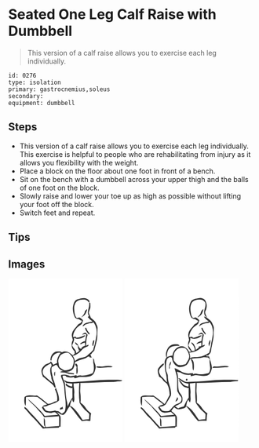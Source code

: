 # Seated One Leg Calf Raise with Dumbbell
> This version of a calf raise allows you to exercise each leg individually.

``` 
id: 0276 
type: isolation 
primary: gastrocnemius,soleus 
secondary:  
equipment: dumbbell 
``` 

## Steps

 - This version of a calf raise allows you to exercise each leg individually. This exercise is helpful to people who are rehabilitating from injury as it allows you flexibility with the weight.
 - Place a block on the floor about one foot in front of a bench.
 - Sit on the bench with a dumbbell across your upper thigh and the balls of one foot on the block.
 - Slowly raise and lower your toe up as high as possible without lifting your foot off the block.
 - Switch feet and repeat.

## Tips


## Images

<svg width="175pt" height="250pt" viewBox="0 0 175 250" xmlns="http://www.w3.org/2000/svg"><g fill="#FFF"><path d="M0 0h175v250H0V0m105.77 31.76c-4.79 1.42-5.82 6.84-6.81 11.05-.73 5.31.42 10.82 2.59 15.68 1.18 2.5 3.94 3.3 6.46 3.6 1.59 1.02 3.01 2.42 5.08 2.26a71.01 71.01 0 0 0-2.19 3.25c-1.72.97-3.77 1.66-4.83 3.45-2.92 4.23-7.42 7.64-8.58 12.9-.97 3.35.49 6.66 1.29 9.87-2.99 5.38-2.51 12.94 2.49 17 .14 1.3.28 2.6.43 3.91-.97.88-1.94 1.78-2.91 2.67-4.27-4.15-10.9-8.25-16.78-4.78-2.67-1.81-6-1.18-9.02-1.07-5.49 1.86-8.94 7.85-8.31 13.57.37.04 1.11.12 1.48.17-.4-7.2 7.1-12.99 13.94-11.91-3.44 4.48-6.26 9.83-5.33 15.68-2.07.7-4.03 1.65-5.92 2.75-1.19-1.86-2.36-3.75-3.71-5.51-1.3 4.03-6.46 3.1-9.05 5.75-1.72 1.75-3.52 3.55-4.58 5.79-1.86 3.97.24 8.25 1.46 12.09 2.79 1.49 4.85 3.89 7.26 5.88 2.88 2.35 5.93 4.54 8.49 7.24 1.3 1.19 1.68 4.26 3.95 3.55-.9-4.48-2.16-8.88-3.95-13.09-1.01-6.07-3.63-11.97-2.24-18.22 2.24-1.19 4.46-2.4 6.61-3.74.5.35 1.51 1.04 2.02 1.39 1.48 4.5 5.73 8.09 10.49 8.5-2.3-.1-4.56.35-6.53 1.56 3.47.62 7.13.16 10.46 1.48 3.46 1.41 7.22 1.66 10.9 2.02 0-.41.01-1.22.02-1.63-4.09-.47-8.14-1.21-12.13-2.19 4.57-.04 9.26-1.89 11.57-6.01 1.48-2.86 1.41-6.12 2.3-9.14 4.52-2.07 9.16-3.92 13.97-5.17 2.22-.56 4.14-1.86 5.97-3.18.59.03 1.77.1 2.36.13l-.13 1.2c.9 0 2.72-.01 3.63-.01-.47-.5-1.39-1.52-1.86-2.02.15-.37.43-1.1.58-1.47l-2.06-.78c.82-.34 1.63-.67 2.45-1 1.19-1.92 2.62-3.69 4.44-5.05 1.63-7.6 4.56-15.01 4.69-22.88-.26-3.78.35-7.53.37-11.3.27-2.91-1.51-5.39-2.5-7.98-1.32-3.81-5.14-5.62-7.87-8.26-.77-2.67-2.56-4.98-3.06-7.73.38-2.47 1.59-4.7 2.3-7.07.29-2.52.06-5.07.04-7.6-.49-.28-1.47-.85-1.96-1.13 1.79 7.05-4.64 14.35-.07 20.96-.64.48-1.28.95-1.92 1.42 2.04 2.66 4.51 4.97 7.39 6.71-5.13 2.36-13.27 1.07-15.25 7.82 1.51-.71 2.8-1.76 4.02-2.88 2.79-.67 5.39-2.15 8.32-2.2 1.55.05 2.95-.51 4.05-1.58 2.32 2.82 3.76 6.12 4.55 9.66 1.67 8.23-1 16.29-2.3 24.36-1.11 3.36-2.28 6.72-2.74 10.25l-.63-1.37c-1.88 3.45-5.33 5.54-8.13 8.17-2.96 2.83-7.28 2.91-11 3.99-3.02.67-5.43 2.75-7.86 4.53-.52-2.85-1.79-5.46-3.27-7.92 5.36-1.31 10.1-4.63 13.67-8.79 1.69-2.02 3.79-3.76 6.34-4.54 1.7-.83 4.42-1.07 4.06-3.77-1.28.5-2.55 1.02-3.81 1.56.31-4.9.21-9.92 1.86-14.61.66-1.38.74-3.2-1.12-3.62-1.59-3.67-5.28-.6-6.74 1.48 1.13-.34 2.24-.69 3.36-1.07l3.12.32c-.63 3.48-1.31 6.96-1.94 10.45-2.85.34-5.25 1.9-7.51 3.55.2.35.62 1.04.83 1.39 1.95-1.29 4.03-2.41 6.42-2.57.13 1.13.4 3.4.53 4.53-1.23.57-2.49 1.09-3.76 1.57l-2.56 2.44 1.12.82c-4.06.2-5.09-3.83-6.35-6.86-1.19-1.18-2.44-2.3-3.77-3.32-.67 2.59 1.86 4.27 3.92 5.08-.27 2.6.55 5.12 1.8 7.37l-2.2.78c.84-.22 2.51-.65 3.35-.86-1.4 1.94-3.44 3.22-5.38 4.55.17-4.92-4.72-7.68-6.34-11.97 1.44-3.74 3.9-7.53 2.85-11.72 5.89 3.58 13.16 1.13 17.84-3.29-.77-.08-1.6-.47-2.34-.01-3.93 1.63-7.95 3.3-12.28 3.33-.25-.71-.73-2.13-.98-2.84l.11 1.63c-1.23.07-2.45.12-3.66.16-.13-4.86 2.25-9.3 5.02-13.13 2.15-2.95 5.55-4.5 8.25-6.84.96-1.71 1.24-3.71 2.03-5.5-1.61-1.72-3.27-3.71-5.61-4.39-1.39.11-2.73.53-4.08.83-3.15-3.28-3.38-7.97-3.78-12.25-.19-2.79-.39-5.71.77-8.33 1.32-5.77 8.02-8.03 13.31-7.62 3.39-.45 6.59 1.49 8.18 4.45.4-.64.79-1.29 1.18-1.94-3.78-6.81-12.6-5.15-18.65-2.84m11.43 18.09c-.26 4.05-3.43 6.6-5.63 9.64 2.25-1.32 4.54-2.78 6.16-4.86 1.53-2.42 2.26-5.24 3.17-7.94-1.65.49-2.61 1.96-3.7 3.16m.32 25.44c.45 4.15 3.54 7.15 5.99 10.26.25-.39.76-1.16 1.01-1.55-2.19-2.66-4.55-5.35-5.3-8.83l-1.7.12m12.43 19.32c-.37 1.45-.74 2.91-1.19 4.35.29 1.35-.88 3.77 1.17 4.03.68-2.79 1.16-5.63 1.8-8.44-.44.01-1.33.04-1.78.06m-1.83 25.77c3.25 2.87.99 7.09 2.4 10.67.5 4.53 1.09 9.79-1.62 13.76-5.71 1.96-11.67 4.03-17.81 3.27-2.24-.31-4.43.35-6.46 1.23-.06-.41-.16-1.23-.21-1.65-3.14.84-6.4 1.03-9.6 1.59-4.04-1.82-8.4-3.24-12.85-2.03-1.59-.21-1.41 1.92-1.16 2.9 1.87 5.54 4.93 10.9 4.83 16.91.24 11.65 3.86 23.31 1.17 34.93-.62 2.38-2.92 3.55-4.92 4.61-1.8-1.21-3.57-2.46-5.29-3.78-1.65-.08-3.33-.2-4.82-1.01-4.7 1.32-9.77 1.69-14.35-.29-1.4-1.9-2.82-3.79-4.06-5.8 2.12-.07 4.35-.01 6.27-1.07 5.9-2.76 12.76-3.73 17.9-7.97.8-6.91-2.4-13.19-4.59-19.52-.55.76-1.09 1.51-1.63 2.27 2.59 5.57 4.6 11.65 3.18 17.84-1.16.26-2.31.53-3.46.81-3.19 1.82-6.58 3.32-10.29 3.56-5.58-4.33-10.7-9.24-16.81-12.85-6.2 1.11-13.76-2.24-18.95 2.25-.87 4.54-.76 9.61 1.48 13.79.67-4.51.51-9.09.57-13.64 5.94-.32 12.12-1.21 17.95-.09 4.6 3.96 9.55 7.46 14.31 11.23-1.73.73-3.49 1.38-5.3 1.86-.84.97-1.69 1.93-2.54 2.88 1.34 2.39 2.61 5.03 4.92 6.63 3.01 1.43 6.38 1.58 9.64 1.89 1.93-.53 4.04-1.75 6.04-.74 1.4 1.07 2.6 2.36 3.88 3.57-6.76.31-13.48 1.11-20.22 1.67-3.98-6.14-9.78-10.72-14.65-16.1-3.97-3.06-7.11-7.04-11.17-9.98 3.68 5.57 9.6 9.23 13.7 14.5 3.53 4.73 8.47 8.36 11.26 13.64 7.5-1.27 15.15-.56 22.67-1.75.5 5.01.18 10.04.21 15.07-6.66.8-13.4.73-20.05 1.56-2.83-4.3.2-10.08-3.14-14.04-.15 3.99-.34 8.07.48 12l1.56.63c-.16.47-.48 1.43-.64 1.9-3.88-1.29-5.91-5.04-8.58-7.84-5.95-7.05-12.59-13.47-18.59-20.47-1.09-1.19-2.45-2.07-3.78-2.97-.12.67-.22 1.33-.33 2 4.54 3.85 7.59 9.08 11.9 13.17 5.93 5.55 10.9 12 16.41 17.94 7.98-1.21 16.08-.89 24.12-1.36.36-.47 1.09-1.39 1.45-1.85.35.18 1.04.55 1.39.73-.1-5.25.5-10.52-.02-15.77-1.19-2.82-3.97-4.5-5.59-7.04 3.19 1.62 5.89 4.45 9.67 4.54 5.46-2.84 5.9-9.64 10.39-13.45 6.42 7.31 11.47 15.71 18.09 22.84 2.98-.23 5.96-1.16 8.96-.58 1.34.09 2.76.55 4.07.06.45-3.74.01-7.64 1.29-11.27-2.45-2.16-5.21-4.05-7.12-6.74-2.38-3.23-4.52-6.86-8.1-8.91-1.8-.74-.8-2.67-.77-4.09-.04-3.77.1-7.54-.51-11.27-.84-5.18.53-10.39-.08-15.59 16.96-.1 33.86-1.59 50.81-1.5 2.36-.02 4.61-.92 6.97-.95 2.23-.17 4.74.36 6.48-1.51-6.02-1.54-12.31-.79-18.45-.9-16.75-.34-33.32 2.42-50.04 3.01-6.96.58-14.77 1.6-20.75-2.89.44 1.97 2.03 3.16 3.32 4.53 3.13.58 6.28 1.09 9.46 1.29-.13 1.48-.27 2.97-.4 4.45-3.28-.89-7.21-1.64-8.9-4.97-.39.84-.77 1.69-1.14 2.54 2.86 2.85 6.64 4.38 10.62 4.81-.33 4.83.04 9.67-.11 14.51-3.03 4.1-5.33 8.65-7.29 13.35-.18-2.49-.38-5-1.06-7.41-2.25-9.13-1.9-18.63-3.18-27.89-.49-4.11-3.9-7.45-3.36-11.69 1.36-.03 2.73-.05 4.09-.05.42.49 1.26 1.45 1.67 1.94 3.67 1.18 7.74 1.56 11.43.26.28.5.85 1.5 1.13 2.01 2.6-.35 4.92-1.69 7.47-2.17 5.93-.09 12.2.79 17.81-1.57 4.6-2.11 5.79-7.36 6.79-11.85 1.19-4.42-2.67-8.33-2.13-12.71a50.586 50.586 0 0 0-3.34-3.83m-25.02 9.76c-2.03 1.61.69 3.37 1.53 4.85-.69 3.78-.68 7.61.05 11.38 3.03-3.74.62-9.16 1.47-13.56-.92-1-1.26-3.36-3.05-2.67m42.35 4.08c-3.47.56-6.98-.14-10.47.2.05.35.13 1.07.18 1.43 5.06 1.38 10.65-.01 15.9-.11 2.83-.49 6.13.62 8.53-1.38-4.64-1.24-9.45-.82-14.14-.14m-74.22 14.87c.5-2.16.47-4.64.36-6.87-1.68 1.27-1.89 5.26-.36 6.87m11.86 46.66c-.96 1.1-2.17 1.75-3.64 1.97l-.36 2.92c1.53-.49 3.06-.97 4.6-1.42-.2-1.16-.41-2.31-.6-3.47z"/><path d="M80.11 116.83c4.05-2.32 9.3-5.34 13.66-2.06 2.28 2.87 5.32 5.44 6.13 9.19 1.12 4.39-1.04 8.64-2.36 12.73-3.37 2.31-7.44 3.72-11.55 3.55-2.11-.81-3.93-2.18-5.82-3.37-3.22-1.65-2.62-5.85-3.46-8.85-1.11-4.11 1.44-7.82 3.4-11.19zM53.01 140.01c2.07-5.38 7.46-7.96 12.3-10.35.27.87.82 2.6 1.1 3.47-3.54 4.96-2.27 11.42-.69 16.86-.04 3.77 1.87 7.01 3.32 10.35-4.68-3.33-8.89-7.27-13.21-11.05-2.59-2.32-3.87-5.88-2.82-9.28zM100.01 160.26c2.9-.13 5.78-.36 8.65-.78-.63 10.15-.85 20.42.41 30.52 1.69 3.09 4.04 5.82 6.16 8.64 2.36 3.3 6.21 5.12 8.55 8.44.34 2.64-.27 5.3-.37 7.94-3.3-.21-6.54.51-9.77 1.05-4.37-6.74-8.71-13.71-14.85-19.01-1.27-1.22-2.92-1.87-4.49-2.59.74-3.49 1.66-6.91 3.44-10.04.09 1.91.84 3.52 2.25 4.85 2.21-4.1.43-8.92.92-13.34.78-5.28-1.29-10.39-.9-15.68z"/></g><g fill="#333"><path d="M105.77 31.76c6.05-2.31 14.87-3.97 18.65 2.84-.39.65-.78 1.3-1.18 1.94-1.59-2.96-4.79-4.9-8.18-4.45-5.29-.41-11.99 1.85-13.31 7.62-1.16 2.62-.96 5.54-.77 8.33.4 4.28.63 8.97 3.78 12.25 1.35-.3 2.69-.72 4.08-.83 2.34.68 4 2.67 5.61 4.39-.79 1.79-1.07 3.79-2.03 5.5-2.7 2.34-6.1 3.89-8.25 6.84-2.77 3.83-5.15 8.27-5.02 13.13 1.21-.04 2.43-.09 3.66-.16l-.11-1.63c.25.71.73 2.13.98 2.84 4.33-.03 8.35-1.7 12.28-3.33.74-.46 1.57-.07 2.34.01-4.68 4.42-11.95 6.87-17.84 3.29 1.05 4.19-1.41 7.98-2.85 11.72 1.62 4.29 6.51 7.05 6.34 11.97 1.94-1.33 3.98-2.61 5.38-4.55-.84.21-2.51.64-3.35.86l2.2-.78c-1.25-2.25-2.07-4.77-1.8-7.37-2.06-.81-4.59-2.49-3.92-5.08 1.33 1.02 2.58 2.14 3.77 3.32 1.26 3.03 2.29 7.06 6.35 6.86l-1.12-.82 2.56-2.44c1.27-.48 2.53-1 3.76-1.57-.13-1.13-.4-3.4-.53-4.53-2.39.16-4.47 1.28-6.42 2.57-.21-.35-.63-1.04-.83-1.39 2.26-1.65 4.66-3.21 7.51-3.55.63-3.49 1.31-6.97 1.94-10.45l-3.12-.32c-1.12.38-2.23.73-3.36 1.07 1.46-2.08 5.15-5.15 6.74-1.48 1.86.42 1.78 2.24 1.12 3.62-1.65 4.69-1.55 9.71-1.86 14.61a126.7 126.7 0 0 1 3.81-1.56c.36 2.7-2.36 2.94-4.06 3.77-2.55.78-4.65 2.52-6.34 4.54-3.57 4.16-8.31 7.48-13.67 8.79 1.48 2.46 2.75 5.07 3.27 7.92 2.43-1.78 4.84-3.86 7.86-4.53 3.72-1.08 8.04-1.16 11-3.99 2.8-2.63 6.25-4.72 8.13-8.17l.63 1.37c.46-3.53 1.63-6.89 2.74-10.25 1.3-8.07 3.97-16.13 2.3-24.36-.79-3.54-2.23-6.84-4.55-9.66-1.1 1.07-2.5 1.63-4.05 1.58-2.93.05-5.53 1.53-8.32 2.2-1.22 1.12-2.51 2.17-4.02 2.88 1.98-6.75 10.12-5.46 15.25-7.82-2.88-1.74-5.35-4.05-7.39-6.71.64-.47 1.28-.94 1.92-1.42-4.57-6.61 1.86-13.91.07-20.96.49.28 1.47.85 1.96 1.13.02 2.53.25 5.08-.04 7.6-.71 2.37-1.92 4.6-2.3 7.07.5 2.75 2.29 5.06 3.06 7.73 2.73 2.64 6.55 4.45 7.87 8.26.99 2.59 2.77 5.07 2.5 7.98-.02 3.77-.63 7.52-.37 11.3-.13 7.87-3.06 15.28-4.69 22.88-1.82 1.36-3.25 3.13-4.44 5.05-.82.33-1.63.66-2.45 1l2.06.78c-.15.37-.43 1.1-.58 1.47.47.5 1.39 1.52 1.86 2.02-.91 0-2.73.01-3.63.01l.13-1.2c-.59-.03-1.77-.1-2.36-.13-1.83 1.32-3.75 2.62-5.97 3.18-4.81 1.25-9.45 3.1-13.97 5.17-.89 3.02-.82 6.28-2.3 9.14-2.31 4.12-7 5.97-11.57 6.01 3.99.98 8.04 1.72 12.13 2.19-.01.41-.02 1.22-.02 1.63-3.68-.36-7.44-.61-10.9-2.02-3.33-1.32-6.99-.86-10.46-1.48 1.97-1.21 4.23-1.66 6.53-1.56-4.76-.41-9.01-4-10.49-8.5-.51-.35-1.52-1.04-2.02-1.39-2.15 1.34-4.37 2.55-6.61 3.74-1.39 6.25 1.23 12.15 2.24 18.22 1.79 4.21 3.05 8.61 3.95 13.09-2.27.71-2.65-2.36-3.95-3.55-2.56-2.7-5.61-4.89-8.49-7.24-2.41-1.99-4.47-4.39-7.26-5.88-1.22-3.84-3.32-8.12-1.46-12.09 1.06-2.24 2.86-4.04 4.58-5.79 2.59-2.65 7.75-1.72 9.05-5.75 1.35 1.76 2.52 3.65 3.71 5.51 1.89-1.1 3.85-2.05 5.92-2.75-.93-5.85 1.89-11.2 5.33-15.68-6.84-1.08-14.34 4.71-13.94 11.91-.37-.05-1.11-.13-1.48-.17-.63-5.72 2.82-11.71 8.31-13.57 3.02-.11 6.35-.74 9.02 1.07 5.88-3.47 12.51.63 16.78 4.78.97-.89 1.94-1.79 2.91-2.67-.15-1.31-.29-2.61-.43-3.91-5-4.06-5.48-11.62-2.49-17-.8-3.21-2.26-6.52-1.29-9.87 1.16-5.26 5.66-8.67 8.58-12.9 1.06-1.79 3.11-2.48 4.83-3.45.7-1.1 1.43-2.19 2.19-3.25-2.07.16-3.49-1.24-5.08-2.26-2.52-.3-5.28-1.1-6.46-3.6-2.17-4.86-3.32-10.37-2.59-15.68.99-4.21 2.02-9.63 6.81-11.05m-25.66 85.07c-1.96 3.37-4.51 7.08-3.4 11.19.84 3 .24 7.2 3.46 8.85 1.89 1.19 3.71 2.56 5.82 3.37 4.11.17 8.18-1.24 11.55-3.55 1.32-4.09 3.48-8.34 2.36-12.73-.81-3.75-3.85-6.32-6.13-9.19-4.36-3.28-9.61-.26-13.66 2.06m-27.1 23.18c-1.05 3.4.23 6.96 2.82 9.28 4.32 3.78 8.53 7.72 13.21 11.05-1.45-3.34-3.36-6.58-3.32-10.35-1.58-5.44-2.85-11.9.69-16.86-.28-.87-.83-2.6-1.1-3.47-4.84 2.39-10.23 4.97-12.3 10.35z"/><path d="M117.2 49.85c1.09-1.2 2.05-2.67 3.7-3.16-.91 2.7-1.64 5.52-3.17 7.94-1.62 2.08-3.91 3.54-6.16 4.86 2.2-3.04 5.37-5.59 5.63-9.64zM117.52 75.29l1.7-.12c.75 3.48 3.11 6.17 5.3 8.83-.25.39-.76 1.16-1.01 1.55-2.45-3.11-5.54-6.11-5.99-10.26zM129.95 94.61c.45-.02 1.34-.05 1.78-.06-.64 2.81-1.12 5.65-1.8 8.44-2.05-.26-.88-2.68-1.17-4.03.45-1.44.82-2.9 1.19-4.35zM128.12 120.38c1.18 1.22 2.29 2.5 3.34 3.83-.54 4.38 3.32 8.29 2.13 12.71-1 4.49-2.19 9.74-6.79 11.85-5.61 2.36-11.88 1.48-17.81 1.57-2.55.48-4.87 1.82-7.47 2.17-.28-.51-.85-1.51-1.13-2.01-3.69 1.3-7.76.92-11.43-.26-.41-.49-1.25-1.45-1.67-1.94-1.36 0-2.73.02-4.09.05-.54 4.24 2.87 7.58 3.36 11.69 1.28 9.26.93 18.76 3.18 27.89.68 2.41.88 4.92 1.06 7.41 1.96-4.7 4.26-9.25 7.29-13.35.15-4.84-.22-9.68.11-14.51-3.98-.43-7.76-1.96-10.62-4.81.37-.85.75-1.7 1.14-2.54 1.69 3.33 5.62 4.08 8.9 4.97.13-1.48.27-2.97.4-4.45-3.18-.2-6.33-.71-9.46-1.29-1.29-1.37-2.88-2.56-3.32-4.53 5.98 4.49 13.79 3.47 20.75 2.89 16.72-.59 33.29-3.35 50.04-3.01 6.14.11 12.43-.64 18.45.9-1.74 1.87-4.25 1.34-6.48 1.51-2.36.03-4.61.93-6.97.95-16.95-.09-33.85 1.4-50.81 1.5.61 5.2-.76 10.41.08 15.59.61 3.73.47 7.5.51 11.27-.03 1.42-1.03 3.35.77 4.09 3.58 2.05 5.72 5.68 8.1 8.91 1.91 2.69 4.67 4.58 7.12 6.74-1.28 3.63-.84 7.53-1.29 11.27-1.31.49-2.73.03-4.07-.06-3-.58-5.98.35-8.96.58-6.62-7.13-11.67-15.53-18.09-22.84-4.49 3.81-4.93 10.61-10.39 13.45-3.78-.09-6.48-2.92-9.67-4.54 1.62 2.54 4.4 4.22 5.59 7.04.52 5.25-.08 10.52.02 15.77-.35-.18-1.04-.55-1.39-.73-.36.46-1.09 1.38-1.45 1.85-8.04.47-16.14.15-24.12 1.36-5.51-5.94-10.48-12.39-16.41-17.94-4.31-4.09-7.36-9.32-11.9-13.17.11-.67.21-1.33.33-2 1.33.9 2.69 1.78 3.78 2.97 6 7 12.64 13.42 18.59 20.47 2.67 2.8 4.7 6.55 8.58 7.84.16-.47.48-1.43.64-1.9l-1.56-.63c-.82-3.93-.63-8.01-.48-12 3.34 3.96.31 9.74 3.14 14.04 6.65-.83 13.39-.76 20.05-1.56-.03-5.03.29-10.06-.21-15.07-7.52 1.19-15.17.48-22.67 1.75-2.79-5.28-7.73-8.91-11.26-13.64-4.1-5.27-10.02-8.93-13.7-14.5 4.06 2.94 7.2 6.92 11.17 9.98 4.87 5.38 10.67 9.96 14.65 16.1 6.74-.56 13.46-1.36 20.22-1.67-1.28-1.21-2.48-2.5-3.88-3.57-2-1.01-4.11.21-6.04.74-3.26-.31-6.63-.46-9.64-1.89-2.31-1.6-3.58-4.24-4.92-6.63.85-.95 1.7-1.91 2.54-2.88 1.81-.48 3.57-1.13 5.3-1.86-4.76-3.77-9.71-7.27-14.31-11.23-5.83-1.12-12.01-.23-17.95.09-.06 4.55.1 9.13-.57 13.64-2.24-4.18-2.35-9.25-1.48-13.79 5.19-4.49 12.75-1.14 18.95-2.25 6.11 3.61 11.23 8.52 16.81 12.85 3.71-.24 7.1-1.74 10.29-3.56 1.15-.28 2.3-.55 3.46-.81 1.42-6.19-.59-12.27-3.18-17.84.54-.76 1.08-1.51 1.63-2.27 2.19 6.33 5.39 12.61 4.59 19.52-5.14 4.24-12 5.21-17.9 7.97-1.92 1.06-4.15 1-6.27 1.07 1.24 2.01 2.66 3.9 4.06 5.8 4.58 1.98 9.65 1.61 14.35.29 1.49.81 3.17.93 4.82 1.01 1.72 1.32 3.49 2.57 5.29 3.78 2-1.06 4.3-2.23 4.92-4.61 2.69-11.62-.93-23.28-1.17-34.93.1-6.01-2.96-11.37-4.83-16.91-.25-.98-.43-3.11 1.16-2.9 4.45-1.21 8.81.21 12.85 2.03 3.2-.56 6.46-.75 9.6-1.59.05.42.15 1.24.21 1.65 2.03-.88 4.22-1.54 6.46-1.23 6.14.76 12.1-1.31 17.81-3.27 2.71-3.97 2.12-9.23 1.62-13.76-1.41-3.58.85-7.8-2.4-10.67m-28.11 39.88c-.39 5.29 1.68 10.4.9 15.68-.49 4.42 1.29 9.24-.92 13.34-1.41-1.33-2.16-2.94-2.25-4.85-1.78 3.13-2.7 6.55-3.44 10.04 1.57.72 3.22 1.37 4.49 2.59 6.14 5.3 10.48 12.27 14.85 19.01 3.23-.54 6.47-1.26 9.77-1.05.1-2.64.71-5.3.37-7.94-2.34-3.32-6.19-5.14-8.55-8.44-2.12-2.82-4.47-5.55-6.16-8.64-1.26-10.1-1.04-20.37-.41-30.52-2.87.42-5.75.65-8.65.78z"/><path d="M103.1 130.14c1.79-.69 2.13 1.67 3.05 2.67-.85 4.4 1.56 9.82-1.47 13.56-.73-3.77-.74-7.6-.05-11.38-.84-1.48-3.56-3.24-1.53-4.85zM145.45 134.22c4.69-.68 9.5-1.1 14.14.14-2.4 2-5.7.89-8.53 1.38-5.25.1-10.84 1.49-15.9.11-.05-.36-.13-1.08-.18-1.43 3.49-.34 7 .36 10.47-.2zM71.23 149.09c-1.53-1.61-1.32-5.6.36-6.87.11 2.23.14 4.71-.36 6.87zM83.09 195.75c.19 1.16.4 2.31.6 3.47-1.54.45-3.07.93-4.6 1.42l.36-2.92c1.47-.22 2.68-.87 3.64-1.97z"/></g></svg>
<svg width="175pt" height="250pt" viewBox="0 0 175 250" xmlns="http://www.w3.org/2000/svg"><g fill="#FFF"><path d="M0 0h175v250H0V0m102.16 34.17c-4.68 7.26-4.14 16.77-.57 24.38 1.25 2.39 3.92 3.53 6.54 3.35 1.33 1.34 2.87 2.5 4.85 2.53-.71 1.05-1.41 2.11-2.07 3.18-1.73.97-3.75 1.66-4.83 3.44-2.65 3.92-6.76 6.93-8.06 11.67-1.27 3.7-.03 7.51.82 11.15-1.89 3.13-1.7 6.82-1.48 10.33.51 2.86 2.86 4.88 4.61 7.03-.73.26-2.19.77-2.92 1.03-2.67-5.32-9.02-11.03-15.25-8.12-5.96 1.78-9.64 7.71-10.52 13.61-3 .04-5.8 1.13-8.54 2.23.17-4.85.65-10.32 4.38-13.88 4.22-3.65 10.07-3.18 15.26-3.55-1.46-1.46-3.22-2.46-5.36-2.07-4.96-.8-10.16 1.51-12.72 5.88-2.33 4.27-4.3 9.54-1.95 14.23-1.99 2.23-3.14 5.23-3.07 8.21.84 4.34.05 8.87 1.17 13.16 2 5.3 1.81 11.07 2.58 16.61-1.84-1.37-3.48-3.01-4.75-4.94-1.4-2.3-4.27-3.29-5.33-5.83-.95-2.17-2.67-4.23-2.15-6.76.59-4.49 5.43-6.5 7.49-10.03-.07-.37-.2-1.12-.27-1.49-3.58 1.43-6.05 4.56-8.19 7.63-2.32 4.09-.18 8.72 1.13 12.77 2.3 1.33 4.51 2.9 5.86 5.25 1.67 2.9 5.44 3.84 6.81 6.94 2.56 4.92 3.16 10.5 3.34 15.96-2.64 4.55-4.65 9.47-7.67 13.8-5.57-4.63-11.22-9.18-17.31-13.11-4.31.32-8.61-.1-12.91-.06-2.22.17-4.74.49-6.19 2.38-.57 4.54-.82 9.6 1.71 13.64.39-4.51.38-9.04.44-13.56 5.92-.38 12.05-1.15 17.88-.15 4.65 3.96 9.61 7.53 14.42 11.3-1.73.72-3.5 1.36-5.3 1.87-.85.94-1.71 1.86-2.58 2.79 1.7 3.13 3.52 7.01 7.46 7.6 3.95 1.57 8.02-.23 11.99-.7 1.83 1.32 3.38 2.98 5.05 4.5-6.69.45-13.39.91-20.04 1.86a59.317 59.317 0 0 0-8.44-9.67c-5.54-5.87-11.51-11.33-17.57-16.64 3.66 5.66 9.66 9.31 13.76 14.64 3.54 4.68 8.41 8.31 11.2 13.55 7.51-1.25 15.15-.57 22.67-1.76.48 5.03.19 10.06.2 15.1-7.87.75-15.78 1.16-23.68 1.58-6.57-6.82-12.45-14.28-19.13-21.01-3.23-3.02-5.59-6.94-9.24-9.5-.5.41-.91.9-1.33 1.39 4.88 4.09 8.13 9.71 12.79 14.04 5.74 5.36 10.48 11.66 15.86 17.37 7.96-1.26 16.05-.86 24.06-1.38l1.5-1.82c.32.18.97.56 1.29.74.01-5.27.6-10.55.03-15.81-1.64-3.71-5.38-5.78-8.23-8.46 1.06-2.24 2.53-4.23 4.31-5.95 2.29 1.78 4.91 3.92 8.05 3.18 3.69-1.15 8.52-.56 10.41-4.68 6.36 7.31 11.46 15.62 17.98 22.79 4.38-.92 8.77-.57 13.17-.39.19-3.81.03-7.7 1.18-11.39-2.63-2.29-5.56-4.35-7.51-7.29-2.24-3.09-4.34-6.48-7.77-8.37-1.68-.75-.6-2.84-.71-4.2.01-3.74.1-7.5-.49-11.21-.81-5.16.51-10.35-.03-15.53 17.29-.15 34.53-1.54 51.82-1.57 3.51-.77 7.1-.86 10.67-1.18.35-.4 1.04-1.2 1.39-1.6-6.69-.79-13.42-.49-20.14-.47-17.05-.23-33.91 2.88-50.96 2.99-4.01-.09-8.4 1.41-12-1.02-3.27-.98-5.4-4.45-9.01-4.35 4.1 4.43 9.77 8.22 15.98 8.3l-.36 4.47c-2.66-.69-5.52-1.36-7.65-3.2-2.24-2.59-4.04-5.77-7.31-7.23 1.39 2.94 3.51 5.44 5.39 8.07 2.4 3.17 6.43 4.13 10.14 4.73-.34 4.83.07 9.67-.11 14.51-3.23 4.13-5.17 9-7.55 13.62-2.89.86-5.92 1.35-8.57 2.9-1.5-1.11-2.92-2.36-4.64-3.14 3.04-1.74 6.33-3.03 9.25-4.97 2.45-1.68 2.03-4.98 2.01-7.55-.15-4-3.37-6.84-5.17-10.15-3-9.94.34-20.58-3.28-30.43 1.76.49 3.53.97 5.32 1.34 4.52 3.04 10.31 4.34 15.67 3.35.03.57.08 1.71.1 2.28 2.65-.21 5.13-1.2 7.73-1.66 5.67.67 11.49 1.96 17.19.73 5.04-1.45 6.38-7.04 7.61-11.46-.52-6.19-2.78-12.03-4.47-17.97-1.36-.05-2.71-.05-4.06-.05.08-.48.26-1.44.34-1.92.7.29 1.42.56 2.14.82 1.52-2.16 4.14-3.77 4.51-6.57.81-7.11 2.86-14 3.86-21.08.31-3.12-.09-6.27.29-9.39.07-3.05.78-6.34-.74-9.15-1.26-2.68-2.08-5.76-4.49-7.69-2.96-2.34-5.7-5.39-9.71-5.8 1.81 3.07 4.53 5.43 7.53 7.27-3.87 1.66-8.27 1.62-12.1 3.44-1.62.98-2.37 2.81-3.11 4.45 3.78-3.11 8.47-5.05 13.38-5.31 1.2.07 2.07-.79 3-1.38 1.85 2.54 3.63 5.21 4.16 8.38 2.62 9.1-1.1 18.11-2.08 27.14-.64 3.86-1.81 7.62-2.82 11.4-4.84 2.56-9.65 5.9-15.31 6.12-4.64.87-9.81-.66-13.93 2.25.55-2.96-.31-5.89-1.01-8.73 6.29-.2 12.56-2.47 17.24-6.73 2.03-2.05 6.05-1.81 6.55-5.24-1.34.46-2.68.95-4 1.47.29-3.85.27-7.75 1.03-11.55.36-2.38 2.57-5.08-.06-6.86-2.23-3.22-5.28-.44-6.97 1.69 1.12-.35 2.24-.71 3.35-1.09.8.08 2.39.25 3.19.33-.65 3.47-1.34 6.94-1.93 10.42-3 .58-6.13 1.82-7.75 4.58 2.61-.49 4.98-1.77 7.58-2.34.03 1.07.11 3.2.15 4.26-.11 2.06-2.75 1.32-4.08 1.94l.28 1.61-.47.24c-1.37 1.29-2.97 2.3-4.51 3.35.5-3.21-1.4-5.87-2.54-8.68-1.12-1.18-2.28-2.33-3.68-3.17-.04.36-.13 1.07-.18 1.43 2.12 2.62 4.48 5.14 5.03 8.62-.1.95-.21 1.89-.32 2.84-.98.15-2.94.45-3.93.6-1.63-3.04-4.01-5.61-5.48-8.73 1.38-3.76 3.7-7.47 2.95-11.65 5.93 3.45 13.17.98 17.79-3.53-4.75.08-8.83 3.45-13.65 3.61-.57-.62-1.69-1.86-2.26-2.48.09.29.25.87.34 1.16-1.23.06-2.46.1-3.69.12-.09-4.88 2.27-9.34 5.06-13.17 2.16-2.91 5.51-4.48 8.21-6.78.97-1.76 1.28-3.79 2.02-5.65-1.52-1.49-3.02-3.1-4.95-4.07-1.59-.43-3.22.46-4.79.65-1.1-1.68-2.5-3.28-2.75-5.34-1.19-6.35-2.34-13.67 1.81-19.22 3.07-2.67 7.16-4.01 11.23-3.65 3.58-.45 7.27 1.73 8.64 5.04.53 3.16-.05 6.36-1.09 9.35-1.24 4.41-1.31 10.4 3.42 12.8-.95-3.27-4.04-6.62-2-10.12 2.14-4.39 2.44-9.79.21-14.22-1.26-4.1-6.16-5.76-10.05-5.09-4.14.65-8.89 1.14-11.94 4.33m14.55 17.65c-.67 3.19-3.42 5.12-5.19 7.66 2.43-1.41 4.96-2.96 6.53-5.36 1.31-2.38 2.06-5.02 2.81-7.62-2.09 1.07-3.66 3.01-4.15 5.32m.75 23.58c.77 4.15 3.65 7.39 6.47 10.34-.05-.8.58-1.8-.15-2.48-1.82-2.53-3.88-4.97-4.6-8.09-.43.06-1.29.17-1.72.23m11.16 23.56c.11 1.52.26 3.04.43 4.56 1.91-2.89 2.22-6.51 2.36-9.88-1.54 1.42-2.09 3.44-2.79 5.32m13.46 35.51c-2.27.23-5.02-.94-6.94.68-.11.33-.34 1.01-.45 1.35 5.82-.03 11.63-.36 17.43-.83 2.51-.29 5.35.39 7.51-1.27-5.77-1.75-11.71-.22-17.55.07m-47.71 18.94c-1.47.92-.02 3.66 1.47 2.39 1.35-.96.06-3.79-1.47-2.39m-39.87 59.6c-.18 4.05.01 8.11.36 12.15l1.76.52c-.96-4.17.91-9.19-2.12-12.67z"/><path d="M78.8 109.87c3.15-4.06 9.11-4.67 13.77-3.57 3.34 2.4 5.17 6.66 6.13 10.57 1.22 5.25-2.53 9.6-5.05 13.77-4.25 1.36-9.24 2.95-13.33.3-1.78-1.98-3.66-3.91-5.15-6.11-.04-5.11-.58-11.22 3.63-14.96z"/><path d="M68.43 120.25c.61-.05 1.83-.16 2.43-.21.44.29 1.32.89 1.76 1.19.44 6.17 4.46 12.23 10.5 14.09 4.17.57 8.41-1.05 11.92-3.23 2.31-2.57 3.73-5.78 5.07-8.93 6.97-2.02 14.37-.9 21.28-2.98 2.14.02 4.26.29 6.39.4.86.97 1.72 1.94 2.58 2.92-1.43 6.34 2.5 13.12-.63 19.33-.59 2.13-3.17 1.9-4.85 2.45-4.58 1.21-9.43 1.5-14.05.33-1.97-.65-3.96.05-5.86.58-.09-.39-.25-1.17-.34-1.55-3.86.31-7.84.87-11.64-.2-6.06-1.12-10.51-6.24-16.48-7.43 1.33 5.34 3.55 10.51 3.99 16.05.12 6.33-.13 12.67.17 19.01 1.78 2.38 2.58 5.4 4.77 7.48 3.03 2.6 2.16 7.74-.69 10.13-2.68 1.52-5.92 1.92-8.27 4.02-3.26 2.38-5.15 6.11-8.32 8.55-3.59.85-7.32.68-10.75-.75-1.38-1.9-2.79-3.77-4.03-5.77 3.5.24 6.82-.9 9.45-3.19 2.83-4.5 5.67-8.99 8.18-13.68 1.71-10.04-4.89-18.94-4.66-28.86.48-4.02-2.71-7.16-2.94-11.06-.27-5.12-.19-10.37 1.44-15.29.67-1.58 2.32-2.36 3.58-3.4m32.94 2.71c.83 2.81 2.53 5.43 2.48 8.44.33 3.09-.17 6.58 1.65 9.29 1.06-4.1.72-8.38.3-12.53-.84-2.2-1.5-5.15-4.43-5.2m-33.05 15.48c1.24-1.48.85-3.31.48-5.02 1.77-1.8 2.59-4.2 2.17-6.71-2.8 3.21-3.18 7.66-2.65 11.73m12.49 42.96c-1 2.28-2.18 4.48-2.86 6.89 2.55-1.06 5.27-4.39 2.86-6.89z"/><path d="M100 160.27c2.9-.14 5.79-.39 8.66-.82-.64 9.86-.68 19.78.2 29.63.93 3.26 3.69 5.63 5.49 8.43 2.47 3.81 6.67 5.92 9.39 9.49.45 2.65-.25 5.37-.33 8.05-3.3-.22-6.53.49-9.76 1.03-5.47-7.89-10.32-17.35-19.36-21.64.57-1.69.98-3.42 1.08-5.2.71-1.37 1.41-2.74 2.07-4.12.71 1.51 1.57 2.94 2.58 4.28 2.08-4.18.46-8.94.88-13.39.76-5.3-1.24-10.43-.9-15.74z"/></g><g fill="#333"><path d="M102.16 34.17c3.05-3.19 7.8-3.68 11.94-4.33 3.89-.67 8.79.99 10.05 5.09 2.23 4.43 1.93 9.83-.21 14.22-2.04 3.5 1.05 6.85 2 10.12-4.73-2.4-4.66-8.39-3.42-12.8 1.04-2.99 1.62-6.19 1.09-9.35-1.37-3.31-5.06-5.49-8.64-5.04-4.07-.36-8.16.98-11.23 3.65-4.15 5.55-3 12.87-1.81 19.22.25 2.06 1.65 3.66 2.75 5.34 1.57-.19 3.2-1.08 4.79-.65 1.93.97 3.43 2.58 4.95 4.07-.74 1.86-1.05 3.89-2.02 5.65-2.7 2.3-6.05 3.87-8.21 6.78-2.79 3.83-5.15 8.29-5.06 13.17 1.23-.02 2.46-.06 3.69-.12-.09-.29-.25-.87-.34-1.16.57.62 1.69 1.86 2.26 2.48 4.82-.16 8.9-3.53 13.65-3.61-4.62 4.51-11.86 6.98-17.79 3.53.75 4.18-1.57 7.89-2.95 11.65 1.47 3.12 3.85 5.69 5.48 8.73.99-.15 2.95-.45 3.93-.6.11-.95.22-1.89.32-2.84-.55-3.48-2.91-6-5.03-8.62.05-.36.14-1.07.18-1.43 1.4.84 2.56 1.99 3.68 3.17 1.14 2.81 3.04 5.47 2.54 8.68 1.54-1.05 3.14-2.06 4.51-3.35l.47-.24-.28-1.61c1.33-.62 3.97.12 4.08-1.94-.04-1.06-.12-3.19-.15-4.26-2.6.57-4.97 1.85-7.58 2.34 1.62-2.76 4.75-4 7.75-4.58.59-3.48 1.28-6.95 1.93-10.42-.8-.08-2.39-.25-3.19-.33-1.11.38-2.23.74-3.35 1.09 1.69-2.13 4.74-4.91 6.97-1.69 2.63 1.78.42 4.48.06 6.86-.76 3.8-.74 7.7-1.03 11.55 1.32-.52 2.66-1.01 4-1.47-.5 3.43-4.52 3.19-6.55 5.24-4.68 4.26-10.95 6.53-17.24 6.73.7 2.84 1.56 5.77 1.01 8.73 4.12-2.91 9.29-1.38 13.93-2.25 5.66-.22 10.47-3.56 15.31-6.12 1.01-3.78 2.18-7.54 2.82-11.4.98-9.03 4.7-18.04 2.08-27.14-.53-3.17-2.31-5.84-4.16-8.38-.93.59-1.8 1.45-3 1.38-4.91.26-9.6 2.2-13.38 5.31.74-1.64 1.49-3.47 3.11-4.45 3.83-1.82 8.23-1.78 12.1-3.44-3-1.84-5.72-4.2-7.53-7.27 4.01.41 6.75 3.46 9.71 5.8 2.41 1.93 3.23 5.01 4.49 7.69 1.52 2.81.81 6.1.74 9.15-.38 3.12.02 6.27-.29 9.39-1 7.08-3.05 13.97-3.86 21.08-.37 2.8-2.99 4.41-4.51 6.57-.72-.26-1.44-.53-2.14-.82-.08.48-.26 1.44-.34 1.92 1.35 0 2.7 0 4.06.05 1.69 5.94 3.95 11.78 4.47 17.97-1.23 4.42-2.57 10.01-7.61 11.46-5.7 1.23-11.52-.06-17.19-.73-2.6.46-5.08 1.45-7.73 1.66-.02-.57-.07-1.71-.1-2.28-5.36.99-11.15-.31-15.67-3.35-1.79-.37-3.56-.85-5.32-1.34 3.62 9.85.28 20.49 3.28 30.43 1.8 3.31 5.02 6.15 5.17 10.15.02 2.57.44 5.87-2.01 7.55-2.92 1.94-6.21 3.23-9.25 4.97 1.72.78 3.14 2.03 4.64 3.14 2.65-1.55 5.68-2.04 8.57-2.9 2.38-4.62 4.32-9.49 7.55-13.62.18-4.84-.23-9.68.11-14.51-3.71-.6-7.74-1.56-10.14-4.73-1.88-2.63-4-5.13-5.39-8.07 3.27 1.46 5.07 4.64 7.31 7.23 2.13 1.84 4.99 2.51 7.65 3.2l.36-4.47c-6.21-.08-11.88-3.87-15.98-8.3 3.61-.1 5.74 3.37 9.01 4.35 3.6 2.43 7.99.93 12 1.02 17.05-.11 33.91-3.22 50.96-2.99 6.72-.02 13.45-.32 20.14.47-.35.4-1.04 1.2-1.39 1.6-3.57.32-7.16.41-10.67 1.18-17.29.03-34.53 1.42-51.82 1.57.54 5.18-.78 10.37.03 15.53.59 3.71.5 7.47.49 11.21.11 1.36-.97 3.45.71 4.2 3.43 1.89 5.53 5.28 7.77 8.37 1.95 2.94 4.88 5 7.51 7.29-1.15 3.69-.99 7.58-1.18 11.39-4.4-.18-8.79-.53-13.17.39-6.52-7.17-11.62-15.48-17.98-22.79-1.89 4.12-6.72 3.53-10.41 4.68-3.14.74-5.76-1.4-8.05-3.18-1.78 1.72-3.25 3.71-4.31 5.95 2.85 2.68 6.59 4.75 8.23 8.46.57 5.26-.02 10.54-.03 15.81-.32-.18-.97-.56-1.29-.74l-1.5 1.82c-8.01.52-16.1.12-24.06 1.38-5.38-5.71-10.12-12.01-15.86-17.37-4.66-4.33-7.91-9.95-12.79-14.04.42-.49.83-.98 1.33-1.39 3.65 2.56 6.01 6.48 9.24 9.5 6.68 6.73 12.56 14.19 19.13 21.01 7.9-.42 15.81-.83 23.68-1.58-.01-5.04.28-10.07-.2-15.1-7.52 1.19-15.16.51-22.67 1.76-2.79-5.24-7.66-8.87-11.2-13.55-4.1-5.33-10.1-8.98-13.76-14.64 6.06 5.31 12.03 10.77 17.57 16.64 3.16 2.91 5.98 6.15 8.44 9.67 6.65-.95 13.35-1.41 20.04-1.86-1.67-1.52-3.22-3.18-5.05-4.5-3.97.47-8.04 2.27-11.99.7-3.94-.59-5.76-4.47-7.46-7.6.87-.93 1.73-1.85 2.58-2.79 1.8-.51 3.57-1.15 5.3-1.87-4.81-3.77-9.77-7.34-14.42-11.3-5.83-1-11.96-.23-17.88.15-.06 4.52-.05 9.05-.44 13.56-2.53-4.04-2.28-9.1-1.71-13.64 1.45-1.89 3.97-2.21 6.19-2.38 4.3-.04 8.6.38 12.91.06 6.09 3.93 11.74 8.48 17.31 13.11 3.02-4.33 5.03-9.25 7.67-13.8-.18-5.46-.78-11.04-3.34-15.96-1.37-3.1-5.14-4.04-6.81-6.94-1.35-2.35-3.56-3.92-5.86-5.25-1.31-4.05-3.45-8.68-1.13-12.77 2.14-3.07 4.61-6.2 8.19-7.63.07.37.2 1.12.27 1.49-2.06 3.53-6.9 5.54-7.49 10.03-.52 2.53 1.2 4.59 2.15 6.76 1.06 2.54 3.93 3.53 5.33 5.83 1.27 1.93 2.91 3.57 4.75 4.94-.77-5.54-.58-11.31-2.58-16.61-1.12-4.29-.33-8.82-1.17-13.16-.07-2.98 1.08-5.98 3.07-8.21-2.35-4.69-.38-9.96 1.95-14.23 2.56-4.37 7.76-6.68 12.72-5.88 2.14-.39 3.9.61 5.36 2.07-5.19.37-11.04-.1-15.26 3.55-3.73 3.56-4.21 9.03-4.38 13.88 2.74-1.1 5.54-2.19 8.54-2.23.88-5.9 4.56-11.83 10.52-13.61 6.23-2.91 12.58 2.8 15.25 8.12.73-.26 2.19-.77 2.92-1.03-1.75-2.15-4.1-4.17-4.61-7.03-.22-3.51-.41-7.2 1.48-10.33-.85-3.64-2.09-7.45-.82-11.15 1.3-4.74 5.41-7.75 8.06-11.67 1.08-1.78 3.1-2.47 4.83-3.44.66-1.07 1.36-2.13 2.07-3.18-1.98-.03-3.52-1.19-4.85-2.53-2.62.18-5.29-.96-6.54-3.35-3.57-7.61-4.11-17.12.57-24.38m-23.36 75.7c-4.21 3.74-3.67 9.85-3.63 14.96 1.49 2.2 3.37 4.13 5.15 6.11 4.09 2.65 9.08 1.06 13.33-.3 2.52-4.17 6.27-8.52 5.05-13.77-.96-3.91-2.79-8.17-6.13-10.57-4.66-1.1-10.62-.49-13.77 3.57m-10.37 10.38c-1.26 1.04-2.91 1.82-3.58 3.4-1.63 4.92-1.71 10.17-1.44 15.29.23 3.9 3.42 7.04 2.94 11.06-.23 9.92 6.37 18.82 4.66 28.86-2.51 4.69-5.35 9.18-8.18 13.68-2.63 2.29-5.95 3.43-9.45 3.19 1.24 2 2.65 3.87 4.03 5.77 3.43 1.43 7.16 1.6 10.75.75 3.17-2.44 5.06-6.17 8.32-8.55 2.35-2.1 5.59-2.5 8.27-4.02 2.85-2.39 3.72-7.53.69-10.13-2.19-2.08-2.99-5.1-4.77-7.48-.3-6.34-.05-12.68-.17-19.01-.44-5.54-2.66-10.71-3.99-16.05 5.97 1.19 10.42 6.31 16.48 7.43 3.8 1.07 7.78.51 11.64.2.09.38.25 1.16.34 1.55 1.9-.53 3.89-1.23 5.86-.58 4.62 1.17 9.47.88 14.05-.33 1.68-.55 4.26-.32 4.85-2.45 3.13-6.21-.8-12.99.63-19.33-.86-.98-1.72-1.95-2.58-2.92-2.13-.11-4.25-.38-6.39-.4-6.91 2.08-14.31.96-21.28 2.98-1.34 3.15-2.76 6.36-5.07 8.93-3.51 2.18-7.75 3.8-11.92 3.23-6.04-1.86-10.06-7.92-10.5-14.09-.44-.3-1.32-.9-1.76-1.19-.6.05-1.82.16-2.43.21M100 160.27c-.34 5.31 1.66 10.44.9 15.74-.42 4.45 1.2 9.21-.88 13.39a24.216 24.216 0 0 1-2.58-4.28c-.66 1.38-1.36 2.75-2.07 4.12-.1 1.78-.51 3.51-1.08 5.2 9.04 4.29 13.89 13.75 19.36 21.64 3.23-.54 6.46-1.25 9.76-1.03.08-2.68.78-5.4.33-8.05-2.72-3.57-6.92-5.68-9.39-9.49-1.8-2.8-4.56-5.17-5.49-8.43-.88-9.85-.84-19.77-.2-29.63-2.87.43-5.76.68-8.66.82z"/><path d="M116.71 51.82c.49-2.31 2.06-4.25 4.15-5.32-.75 2.6-1.5 5.24-2.81 7.62-1.57 2.4-4.1 3.95-6.53 5.36 1.77-2.54 4.52-4.47 5.19-7.66zM117.46 75.4c.43-.06 1.29-.17 1.72-.23.72 3.12 2.78 5.56 4.6 8.09.73.68.1 1.68.15 2.48-2.82-2.95-5.7-6.19-6.47-10.34zM128.62 98.96c.7-1.88 1.25-3.9 2.79-5.32-.14 3.37-.45 6.99-2.36 9.88-.17-1.52-.32-3.04-.43-4.56zM101.37 122.96c2.93.05 3.59 3 4.43 5.2.42 4.15.76 8.43-.3 12.53-1.82-2.71-1.32-6.2-1.65-9.29.05-3.01-1.65-5.63-2.48-8.44zM68.32 138.44c-.53-4.07-.15-8.52 2.65-11.73.42 2.51-.4 4.91-2.17 6.71.37 1.71.76 3.54-.48 5.02zM142.08 134.47c5.84-.29 11.78-1.82 17.55-.07-2.16 1.66-5 .98-7.51 1.27-5.8.47-11.61.8-17.43.83.11-.34.34-1.02.45-1.35 1.92-1.62 4.67-.45 6.94-.68zM94.37 153.41c1.53-1.4 2.82 1.43 1.47 2.39-1.49 1.27-2.94-1.47-1.47-2.39zM80.81 181.4c2.41 2.5-.31 5.83-2.86 6.89.68-2.41 1.86-4.61 2.86-6.89zM54.5 213.01c3.03 3.48 1.16 8.5 2.12 12.67l-1.76-.52c-.35-4.04-.54-8.1-.36-12.15z"/></g></svg>